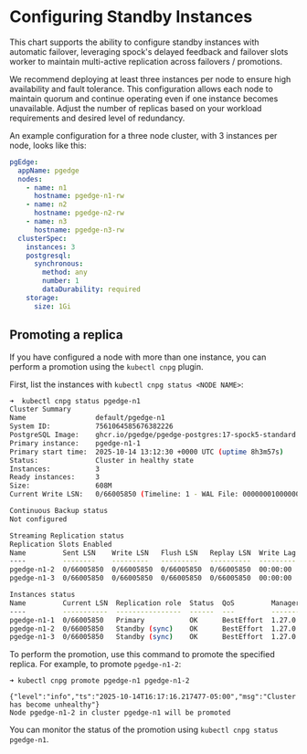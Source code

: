 # Configuring Standby Instances

This chart supports the ability to configure standby instances with automatic failover, leveraging spock's delayed feedback and failover slots worker to maintain multi-active replication across failovers / promotions.

We recommend deploying at least three instances per node to ensure high availability and fault tolerance. This configuration allows each node to maintain quorum and continue operating even if one instance becomes unavailable. Adjust the number of replicas based on your workload requirements and desired level of redundancy.

An example configuration for a three node cluster, with 3 instances per node, looks like this:

```yaml
pgEdge:
  appName: pgedge
  nodes:
    - name: n1
      hostname: pgedge-n1-rw
    - name: n2
      hostname: pgedge-n2-rw
    - name: n3
      hostname: pgedge-n3-rw
  clusterSpec:
    instances: 3
    postgresql:
      synchronous:
        method: any
        number: 1
        dataDurability: required
    storage:
      size: 1Gi
```

## Promoting a replica

If you have configured a node with more than one instance, you can perform a promotion using the `kubectl cnpg` plugin.

First, list the instances with `kubectl cnpg status <NODE NAME>`:

```sh
➜  kubectl cnpg status pgedge-n1
Cluster Summary
Name                 default/pgedge-n1
System ID:           7561064585676382226
PostgreSQL Image:    ghcr.io/pgedge/pgedge-postgres:17-spock5-standard
Primary instance:    pgedge-n1-1
Primary start time:  2025-10-14 13:12:30 +0000 UTC (uptime 8h3m57s)
Status:              Cluster in healthy state
Instances:           3
Ready instances:     3
Size:                608M
Current Write LSN:   0/66005850 (Timeline: 1 - WAL File: 000000010000000000000066)

Continuous Backup status
Not configured

Streaming Replication status
Replication Slots Enabled
Name         Sent LSN    Write LSN   Flush LSN   Replay LSN  Write Lag  Flush Lag  Replay Lag  State      Sync State  Sync Priority  Replication Slot
----         --------    ---------   ---------   ----------  ---------  ---------  ----------  -----      ----------  -------------  ----------------
pgedge-n1-2  0/66005850  0/66005850  0/66005850  0/66005850  00:00:00   00:00:00   00:00:00    streaming  quorum      1              active
pgedge-n1-3  0/66005850  0/66005850  0/66005850  0/66005850  00:00:00   00:00:00   00:00:00    streaming  quorum      1              active

Instances status
Name         Current LSN  Replication role  Status  QoS         Manager Version  Node
----         -----------  ----------------  ------  ---         ---------------  ----
pgedge-n1-1  0/66005850   Primary           OK      BestEffort  1.27.0           aks-agentpool-14750958-vmss000000
pgedge-n1-2  0/66005850   Standby (sync)    OK      BestEffort  1.27.0           aks-agentpool-14750958-vmss000002
pgedge-n1-3  0/66005850   Standby (sync)    OK      BestEffort  1.27.0           aks-agentpool-14750958-vmss000001
```

To perform the promotion, use this command to promote the specified replica. For example, to promote `pgedge-n1-2`:

```shell
➜ kubectl cnpg promote pgedge-n1 pgedge-n1-2

{"level":"info","ts":"2025-10-14T16:17:16.217477-05:00","msg":"Cluster has become unhealthy"}
Node pgedge-n1-2 in cluster pgedge-n1 will be promoted
```

You can monitor the status of the promotion using `kubectl cnpg status pgedge-n1`.
